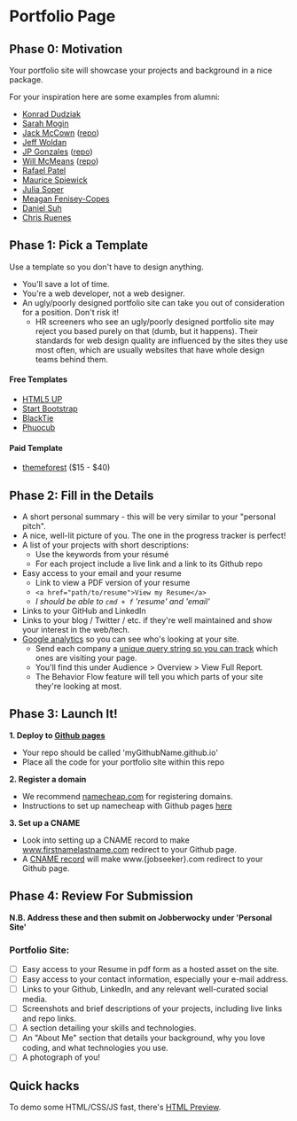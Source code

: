 # Portfolio Page

## Phase 0: Motivation

Your portfolio site will showcase your projects and background in a nice package.

For your inspiration here are some examples from alumni:

- [Konrad Dudziak][konrad]
- [Sarah Mogin][sarah]
- [Jack McCown][jack] ([repo][jack-repo])
- [Jeff Woldan][jeff]
- [JP Gonzales][jp] ([repo][jp-repo])
- [Will McMeans][will] ([repo][will-repo])
- [Rafael Patel][rafael]
- [Maurice Spiewick][maurice]
- [Julia Soper][julia]
- [Meagan Fenisey-Copes][meagan]
- [Daniel Suh][daniel]
- [Chris Ruenes][chris]

[konrad]: http://www.konrad-dudziak.com/
[sarah]: http://www.sarahmogin.com/
[julia]: http://juliasoper.com/
[jack]: http://jackmac.me/
[jeff]: http://jwoldan.net/
[jack-repo]: https://github.com/jackmac92/jackmac92.github.io
[jp]: http://jpgonzalez.io/
[jp-repo]: https://github.com/jpgonzalez2011/jpgonzalez2011.github.io
[will]: http://willmcmeans.com/
[will-repo]: https://github.com/wmcmeans/wmcmeans.github.io
[rafael]: http://rafipatel.com/
[meagan]: http://meaganfeniseycopes.com/
[maurice]: http://www.spiewack.com/
[daniel]: http://dansuh.me/
[chris]: http://chrisruenes.com/

## Phase 1: Pick a Template

Use a template so you don't have to design anything.

- You'll save a lot of time.
- You're a web developer, not a web designer.
- An ugly/poorly designed portfolio site can take you out of consideration for a position. Don't risk it!
  - HR screeners who see an ugly/poorly designed portfolio site may reject you based purely on that (dumb, but it happens). Their standards for web design quality are influenced by the sites they use most often, which are usually websites that have whole design teams behind them.

#### Free Templates

- [HTML5 UP][html5-up]
- [Start Bootstrap][startbs]
- [BlackTie][blacktie]
- [Phuocub][phuocub]

[startbs]: http://startbootstrap.com/
[html5-up]: http://html5up.net/
[blacktie]: http://www.blacktie.co/
[phuocub]: http://phuocub.com/2013/09/free-html5-css3-templates-free-download/

#### Paid Template

- [themeforest][themeforest] ($15 - $40)

[themeforest]: http://themeforest.net/search?utf8=%E2%9C%93&term=personal

## Phase 2: Fill in the Details

- A short personal summary - this will be very similar to your "personal pitch".
- A nice, well-lit picture of you. The one in the progress tracker is perfect!
- A list of your projects with short descriptions:
  - Use the keywords from your résumé
  - For each project include a live link and a link to its Github repo
- Easy access to your email and your resume
  - Link to view a PDF version of your resume
  - `<a href="path/to/resume">View my Resume</a>`
  - _I should be able to `cmd + f` 'resume' and 'email'_
- Links to your GitHub and LinkedIn
- Links to your blog / Twitter / etc. if they're well maintained and show your interest in the web/tech.
- [Google analytics][google-analytics] so you can see who's looking at your site.
  - Send each company a [unique query string so you can track][company-tracking] which ones are visiting your page.
  - You'll find this under Audience > Overview > View Full Report.
  - The Behavior Flow feature will tell you which parts of your site they're looking at most.

[google-analytics]: ../../projects/google-analytics/google-analytics-reading.md
[company-tracking]: ../../projects/google-analytics/google-analytics-reading.md#tracking-job-applications

## Phase 3: Launch It!

**1. Deploy to [Github pages](https://pages.github.com/)**

- Your repo should be called 'myGithubName.github.io'
- Place all the code for your portfolio site within this repo

**2. Register a domain**

- We recommend [namecheap.com][namecheap] for registering domains.
- Instructions to set up namecheap with Github pages [here][namecheap-instructions]

[namecheap]: http://www.namecheap.com/
[namecheap-instructions]: https://www.namecheap.com/support/knowledgebase/article.aspx/9645/2208/how-do-i-link-my-domain-to-github-pages

**3. Set up a CNAME**

- Look into setting up a CNAME record to make www.firstnamelastname.com redirect to your Github page.
- A [CNAME record](https://help.github.com/articles/using-a-custom-domain-with-github-pages/) will make www.{jobseeker}.com redirect to your Github page.

## Phase 4: Review For Submission

**N.B. Address these and then submit on Jobberwocky under 'Personal Site'**

### Portfolio Site:

- [ ] Easy access to your Resume in pdf form as a hosted asset on the site.
- [ ] Easy access to your contact information, especially your e-mail address.
- [ ] Links to your Github, LinkedIn, and any relevant well-curated social media.
- [ ] Screenshots and brief descriptions of your projects, including live links and repo links.
- [ ] A section detailing your skills and technologies.
- [ ] An "About Me" section that details your background, why you love coding, and what technologies you use.
- [ ] A photograph of you!

## Quick hacks

To demo some HTML/CSS/JS fast, there's [HTML Preview][html-preview].

[html-preview]: http://htmlpreview.github.io/
